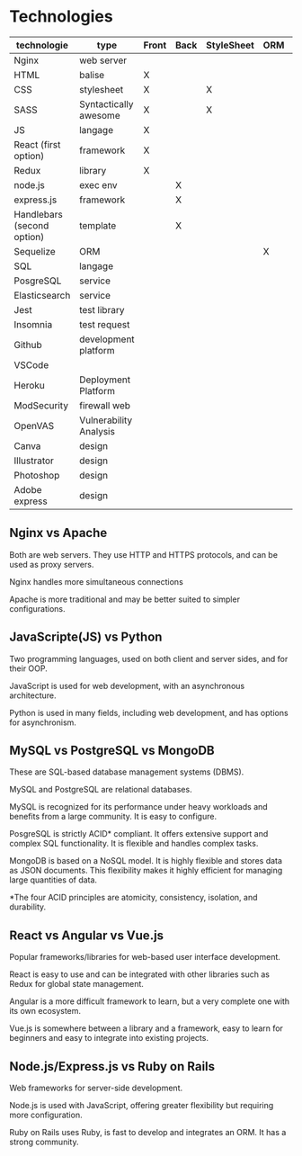 # Technologies

| technologie | type | Front | Back | StyleSheet | ORM | Databases | Other |
| --- | --- | --- | --- | --- | --- | --- | --- |
| Nginx | web server |  |  |  |  |  |  |
| HTML | balise | X |  |  |  |  |  |
| CSS | stylesheet | X |  | X |  |  |  |
| SASS | Syntactically awesome | X |  | X |  |  |  |
| JS | langage | X |  |  |  |  |  |
| React (first option) | framework | X |  |  |  |  |  |
| Redux | library | X |  |  |  |  |  |
| node.js | exec env |  | X |  |  |  |  |
| express.js | framework |  | X |  |  |  |  |
| Handlebars (second option) | template |  | X |  |  |  |  |
| Sequelize | ORM |  |  |  | X |  |  |
| SQL | langage |  |  |  |  | X |  |
| PosgreSQL | service |  |  |  |  | X |  |
| Elasticsearch | service |  |  |  |  | X |  |
| Jest | test library |  |  |  |  |  | X |
| Insomnia | test request |  |  |  |  |  | X |
| Github | development platform |  |  |  |  |  | X |
| VSCode |  |  |  |  |  |  | X |
| Heroku | Deployment Platform |  |  |  |  |  | X |
| ModSecurity | firewall web |  |  |  |  |  | X |
| OpenVAS | Vulnerability Analysis |  |  |  |  |  | X |
| Canva | design  |  |  |  |  |  |  |
| Illustrator | design  |  |  |  |  |  |  |
| Photoshop | design  |  |  |  |  |  |  |
| Adobe express | design  |  |  |  |  |  |  |

## Nginx vs Apache

Both are web servers. They use HTTP and HTTPS protocols, and can be used as proxy servers.

Nginx handles more simultaneous connections

Apache is more traditional and may be better suited to simpler configurations.

## JavaScripte(JS) vs Python

Two programming languages, used on both client and server sides, and for their OOP.

JavaScript is used for web development, with an asynchronous architecture.

Python is used in many fields, including web development, and has options for asynchronism.

## MySQL vs PostgreSQL vs MongoDB

These are SQL-based database management systems (DBMS).

MySQL and PostgreSQL are relational databases.

MySQL is recognized for its performance under heavy workloads and benefits from a large community. It is easy to configure.

PosgreSQL is strictly ACID* compliant. It offers extensive support and complex SQL functionality. It is flexible and handles complex tasks.

MongoDB is based on a NoSQL model. It is highly flexible and stores data as JSON documents. This flexibility makes it highly efficient for managing large quantities of data.

*The four ACID principles are atomicity, consistency, isolation, and durability. 

## React vs Angular vs Vue.js

Popular frameworks/libraries for web-based user interface development.

React is easy to use and can be integrated with other libraries such as Redux for global state management.

Angular is a more difficult framework to learn, but a very complete one with its own ecosystem.

Vue.js is somewhere between a library and a framework, easy to learn for beginners and easy to integrate into existing projects.

## Node.js/Express.js vs Ruby on Rails

Web frameworks for server-side development.

Node.js is used with JavaScript, offering greater flexibility but requiring more configuration.

Ruby on Rails uses Ruby, is fast to develop and integrates an ORM. It has a strong community.